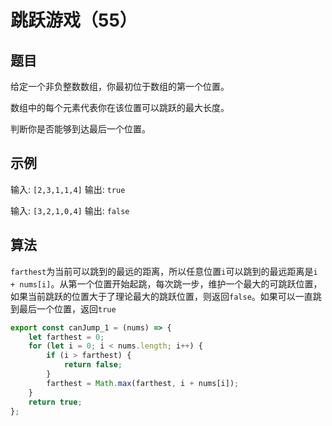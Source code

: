 # 跳跃游戏（55）

## 题目

给定一个非负整数数组，你最初位于数组的第一个位置。

数组中的每个元素代表你在该位置可以跳跃的最大长度。

判断你是否能够到达最后一个位置。

## 示例

输入: `[2,3,1,1,4]`
输出: `true`

输入: `[3,2,1,0,4]`
输出: `false`

## 算法

`farthest`为当前可以跳到的最远的距离，所以任意位置`i`可以跳到的最远距离是`i + nums[i]`。从第一个位置开始起跳，每次跳一步，维护一个最大的可跳跃位置，如果当前跳跃的位置大于了理论最大的跳跃位置，则返回`false`。如果可以一直跳到最后一个位置，返回`true`

```js
export const canJump_1 = (nums) => {
	let farthest = 0;
	for (let i = 0; i < nums.length; i++) {
		if (i > farthest) {
			return false;
		}
		farthest = Math.max(farthest, i + nums[i]);
	}
	return true;
};
```